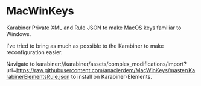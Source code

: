 # MacWinKeys

Karabiner Private XML and Rule JSON to make MacOS keys familiar to Windows.

I've tried to bring as much as possible to the Karabiner to make reconfiguration easier.

Navigate to karabiner://karabiner/assets/complex_modifications/import?url=https://raw.githubusercontent.com/anacierdem/MacWinKeys/master/KarabinerElementsRule.json to install on Karabiner-Elements.
